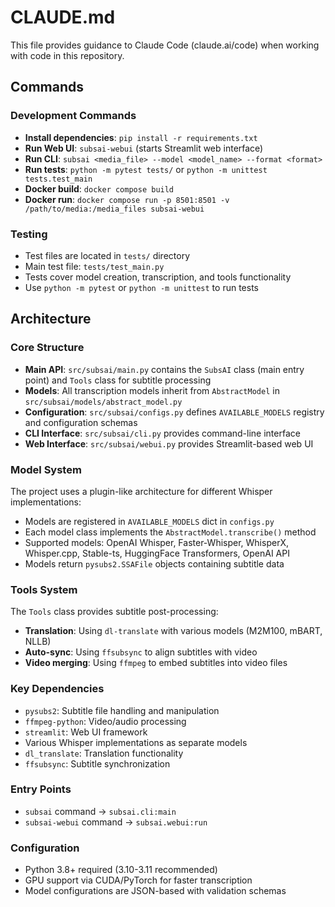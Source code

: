 # CLAUDE.md

This file provides guidance to Claude Code (claude.ai/code) when working with code in this repository.

## Commands

### Development Commands
- **Install dependencies**: `pip install -r requirements.txt`
- **Run Web UI**: `subsai-webui` (starts Streamlit web interface)
- **Run CLI**: `subsai <media_file> --model <model_name> --format <format>`
- **Run tests**: `python -m pytest tests/` or `python -m unittest tests.test_main`
- **Docker build**: `docker compose build`
- **Docker run**: `docker compose run -p 8501:8501 -v /path/to/media:/media_files subsai-webui`

### Testing
- Test files are located in `tests/` directory
- Main test file: `tests/test_main.py`
- Tests cover model creation, transcription, and tools functionality
- Use `python -m pytest` or `python -m unittest` to run tests

## Architecture

### Core Structure
- **Main API**: `src/subsai/main.py` contains the `SubsAI` class (main entry point) and `Tools` class for subtitle processing
- **Models**: All transcription models inherit from `AbstractModel` in `src/subsai/models/abstract_model.py`
- **Configuration**: `src/subsai/configs.py` defines `AVAILABLE_MODELS` registry and configuration schemas
- **CLI Interface**: `src/subsai/cli.py` provides command-line interface
- **Web Interface**: `src/subsai/webui.py` provides Streamlit-based web UI

### Model System
The project uses a plugin-like architecture for different Whisper implementations:
- Models are registered in `AVAILABLE_MODELS` dict in `configs.py`
- Each model class implements the `AbstractModel.transcribe()` method
- Supported models: OpenAI Whisper, Faster-Whisper, WhisperX, Whisper.cpp, Stable-ts, HuggingFace Transformers, OpenAI API
- Models return `pysubs2.SSAFile` objects containing subtitle data

### Tools System
The `Tools` class provides subtitle post-processing:
- **Translation**: Using `dl-translate` with various models (M2M100, mBART, NLLB)
- **Auto-sync**: Using `ffsubsync` to align subtitles with video
- **Video merging**: Using `ffmpeg` to embed subtitles into video files

### Key Dependencies
- `pysubs2`: Subtitle file handling and manipulation
- `ffmpeg-python`: Video/audio processing
- `streamlit`: Web UI framework
- Various Whisper implementations as separate models
- `dl_translate`: Translation functionality
- `ffsubsync`: Subtitle synchronization

### Entry Points
- `subsai` command → `subsai.cli:main`
- `subsai-webui` command → `subsai.webui:run`

### Configuration
- Python 3.8+ required (3.10-3.11 recommended)
- GPU support via CUDA/PyTorch for faster transcription
- Model configurations are JSON-based with validation schemas